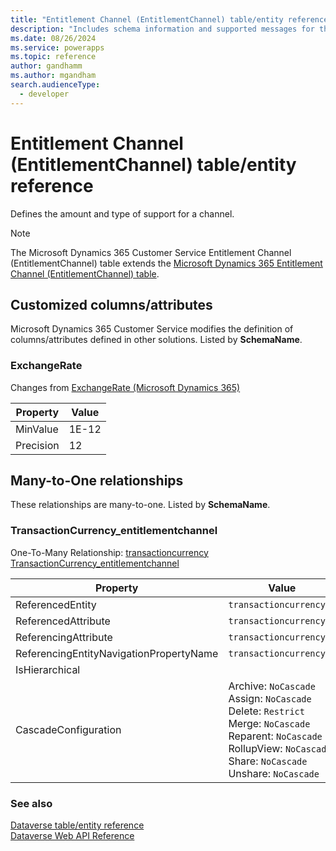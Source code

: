 ```yaml
---
title: "Entitlement Channel (EntitlementChannel) table/entity reference (Microsoft Dynamics 365 Customer Service)"
description: "Includes schema information and supported messages for the Entitlement Channel (EntitlementChannel) table/entity with Microsoft Dynamics 365 Customer Service."
ms.date: 08/26/2024
ms.service: powerapps
ms.topic: reference
author: gandhamm
ms.author: mgandham
search.audienceType: 
  - developer
---
```


# Entitlement Channel (EntitlementChannel) table/entity reference

Defines the amount and type of support for a channel.

> [!NOTE]
> The Microsoft Dynamics 365 Customer Service Entitlement Channel (EntitlementChannel) table extends the [Microsoft Dynamics 365 Entitlement Channel (EntitlementChannel) table](/dynamics365/developer/entities/entitlementchannel).



## Customized columns/attributes

Microsoft Dynamics 365 Customer Service modifies the definition of columns/attributes defined in other solutions. Listed by **SchemaName**.

### <a name="BKMK_ExchangeRate"></a> ExchangeRate

Changes from [ExchangeRate (Microsoft Dynamics 365)](/dynamics365/developer/entities/entitlementchannel#BKMK_ExchangeRate)

|Property|Value|
|---|---|
|MinValue|1E-12|
|Precision|12|


## Many-to-One relationships

These relationships are many-to-one. Listed by **SchemaName**.

### <a name="BKMK_TransactionCurrency_entitlementchannel"></a> TransactionCurrency_entitlementchannel

One-To-Many Relationship: [transactioncurrency TransactionCurrency_entitlementchannel](transactioncurrency.md#BKMK_TransactionCurrency_entitlementchannel)

|Property|Value|
|---|---|
|ReferencedEntity|`transactioncurrency`|
|ReferencedAttribute|`transactioncurrencyid`|
|ReferencingAttribute|`transactioncurrencyid`|
|ReferencingEntityNavigationPropertyName|`transactioncurrencyid`|
|IsHierarchical||
|CascadeConfiguration|Archive: `NoCascade`<br />Assign: `NoCascade`<br />Delete: `Restrict`<br />Merge: `NoCascade`<br />Reparent: `NoCascade`<br />RollupView: `NoCascade`<br />Share: `NoCascade`<br />Unshare: `NoCascade`|



### See also

[Dataverse table/entity reference](../about-entity-reference.md)  
[Dataverse Web API Reference](/power-apps/developer/data-platform/webapi/reference/about)   

